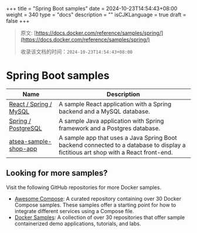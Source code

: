 +++
title = "Spring Boot samples"
date = 2024-10-23T14:54:43+08:00
weight = 340
type = "docs"
description = ""
isCJKLanguage = true
draft = false
+++

> 原文: [https://docs.docker.com/reference/samples/spring/](https://docs.docker.com/reference/samples/spring/)
>
> 收录该文档的时间：`2024-10-23T14:54:43+08:00`

# Spring Boot samples

| Name                                                         | Description                                                  |
| ------------------------------------------------------------ | ------------------------------------------------------------ |
| [React / Spring / MySQL](https://github.com/docker/awesome-compose/tree/master/react-java-mysql) | A sample React application with a Spring backend and a MySQL database. |
| [Spring / PostgreSQL](https://github.com/docker/awesome-compose/tree/master/spring-postgres) | A sample Java application with Spring framework and a Postgres database. |
| [atsea-sample-shop-app](https://github.com/dockersamples/atsea-sample-shop-app) | A sample app that uses a Java Spring Boot backend connected to a database to display a fictitious art shop with a React front-end. |

## Looking for more samples?

Visit the following GitHub repositories for more Docker samples.

- [Awesome Compose](https://github.com/docker/awesome-compose): A curated repository containing over 30 Docker Compose samples. These samples offer a starting point for how to integrate different services using a Compose file.
- [Docker Samples](https://github.com/dockersamples?q=&type=all&language=&sort=stargazers): A collection of over 30 repositories that offer sample containerized demo applications, tutorials, and labs.
